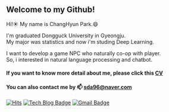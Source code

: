 ## Welcome to my Github!

Hi!:sunny: My name is ChangHyun Park.:smile:

I'm graduated Dongguck University in Gyeongju.  
My major was statistics and now i'm studing Deep Learning.

I want to develop a game NPC who naturally co-op with player.  
So, i interested in natural language processing and chatbot.

#### If you want to know more detail about me, please click this [CV](https://github.com/sda96/sda96/blob/main/CV.pdf)
#### You can also contact me by 📫 sda96@naver.com


[![Hits](https://hits.seeyoufarm.com/api/count/incr/badge.svg?url=https%3A%2F%2Fgithub.com%2Fsda96&count_bg=%2379C83D&title_bg=%23555555&icon=mongodb.svg&icon_color=%23E7E7E7&title=hits&edge_flat=false)](https://hits.seeyoufarm.com)
 [![Tech Blog Badge](http://img.shields.io/badge/-Tech%20blog-black?style=flat-square&logo=github&link=https://sda96.github.io/)](https://sda96.github.io/)
[![Gmail Badge](https://img.shields.io/badge/Gmail-d14836?style=flat-square&logo=Gmail&logoColor=white&link=mailto:qkrckdgus96@gmail.com)](mailto:qkrckdgus96@gmail.com)
